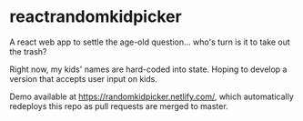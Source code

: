 # reactrandomkidpicker
A react web app to settle the age-old question... who's turn is it to take out the trash?

Right now, my kids' names are hard-coded into state. Hoping to develop a version that accepts user input on kids.

Demo available at https://randomkidpicker.netlify.com/, which automatically redeploys this repo as pull requests are merged to master.

